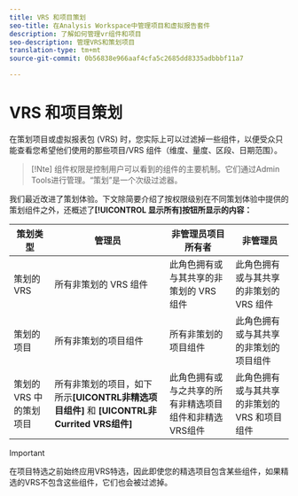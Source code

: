 ```yaml
---
title: VRS 和项目策划
seo-title: 在Analysis Workspace中管理项目和虚拟报告套件
description: 了解如何管理vr组件和项目
seo-description: 管理VRS和策划项目
translation-type: tm+mt
source-git-commit: 0b56838e966aaf4cfa5c2685dd8335adbbbf11a7

---
```



# VRS 和项目策划

在策划项目或虚拟报表包 (VRS) 时，您实际上可以过滤掉一些组件，以便受众只能查看您希望他们使用的那些项目/VRS 组件（维度、量度、区段、日期范围）。

>[!Nte]
>组件权限是控制用户可以看到的组件的主要机制。它们通过Admin Tools进行管理。“策划”是一个次级过滤器。

我们最近改进了策划体验。下文除简要介绍了按权限级别在不同策划体验中提供的策划组件之外，还概述了&#x200B;**[!UICONTROL 显示所有]按钮所显示的内容：**

| 策划类型 | 管理员 | 非管理员项目所有者 | 非管理员 |
|---|---|---|---|
| 策划的 VRS | 所有非策划的 VRS 组件 | 此角色拥有或与其共享的非策划的 VRS 组件 | 此角色拥有或与其共享的非策划的 VRS 组件 |
| 策划的项目 | 所有非策划的项目组件 | 所有非策划的项目组件 | 此角色拥有或与其共享的非策划的项目组件 |
| 策划的 VRS 中的策划项目 | 所有非策划的项目，如下所示&#x200B;**[UICONTRL非精选项目组件]** 和 **[UICONTRL非Currited VRS组件]** | 此角色拥有或与之共享的所有非精选项目组件和非精选VRS组件 | 此角色拥有或与其共享的非策划的 VRS 和项目组件 |

>[!IMPORTANT]
>在项目特选之前始终应用VRS特选，因此即使您的精选项目包含某些组件，如果精选的VRS不包含这些组件，它们也会被过滤掉。

